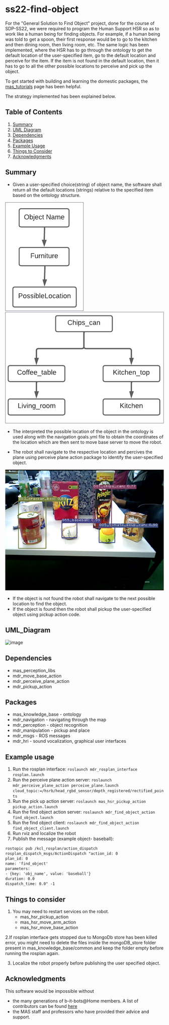 # ss22-find-object
For the "General Solution to Find Object" project, done for the course of SDP-SS22, we were required to program the Human Support HSR so as to work like a human being for finding objects. For example, if a human being was told to get a spoon, their first response would be to go to the kitchen and then dining room, then living room, etc. The same logic has been implemented, where the HSR has to go through the ontology to get the default location of the user-specified item, go to the default location and perceive for the item. If the item is not found in the  default location, then it has to go to all the other possible locations to perceive and pick up the object. 

To get started with building and learning the domestic packages, the [mas_tutorials](https://github.com/b-it-bots/mas_tutorials#mas_tutorials) page has been helpful.

The strategy implemented has been explained below.

## Table of Contents
1. [Summary](https://github.com/HBRS-SDP/ss22-find-object#summary)
2. [UML Diagram](https://github.com/HBRS-SDP/ss22-find-object#uml-diagram)
3. [Dependencies](https://github.com/HBRS-SDP/ss22-find-object#dependencies)
4. [Packages](https://github.com/HBRS-SDP/ss22-find-object#packages)
5. [Example Usage](https://github.com/HBRS-SDP/ss22-find-object#example-usage)
6. [Things to Consider](https://github.com/HBRS-SDP/ss22-find-object#things-to-consider)
7. [Acknowledgments](https://github.com/HBRS-SDP/ss22-find-object#acknowledgments)

## Summary
* Given a user-specified choice(string) of object name, the software shall return all the default locations (strings) relative to the specified item based on the ontology structure.

![image](https://github.com/HBRS-SDP/ss22-find-object/blob/main/images/ontology.png)
![image](https://github.com/HBRS-SDP/ss22-find-object/blob/main/images/ontology_final.png)

* The interpreted the possible location of the object in the ontology is used along with the navigation goals.yml file to obtain the coordinates of the location which are then sent to move base server to move the robot.

* The robot shall navigate to the respective location and percives the plane using perceive plane action package to identify the user-specified object.

![image](https://github.com/HBRS-SDP/ss22-find-object/blob/main/images/final_demo_objects.png)

* If the object is not found the robot shall navigate to the next possible location to find the object.
* If the object is found then the robot shall pickup the user-specified object using pickup action code.
## UML_Diagram
![image](https://github.com/HBRS-SDP/ss22-find-object/blob/main/images/output.svg)
## Dependencies
* mas_perception_libs
* mdr_move_base_action
* mdr_perceive_plane_action
* mdr_pickup_action
## Packages
* mas_knowledge_base - ontology
* mdr_navigation - navigating through the map
* mdr_perception - object recognition
* mdr_manipulation - pickup and place
* mdr_msgs - ROS messages 
* mdr_hri - sound vocalization, graphical user interfaces

## Example usage
1. Run the rosplan interface: ``` roslaunch mdr_rosplan_interface rosplan.launch ```
2. Run the perceive plane action server: ``` roslaunch mdr_perceive_plane_action perceive_plane.launch cloud_topic:=/hsrb/head_rgbd_sensor/depth_registered/rectified_points ```
3. Run the pick up action server: ``` roslaunch mas_hsr_pickup_action pickup_action.launch ```
4. Run the find object action server: ```roslaunch mdr_find_object_action find_object.launch```
5. Run the find object client: ``` roslaunch mdr_find_object_action find_object_client.launch ```
6. Run rviz and localize the robot
7. Publish the message (example object- baseball):
```  
rostopic pub /kcl_rosplan/action_dispatch rosplan_dispatch_msgs/ActionDispatch "action_id: 0
plan_id: 0
name: 'find_object'
parameters:
- {key: 'obj_name', value: 'baseball'}
duration: 0.0
dispatch_time: 0.0" -1
```

## Things to consider
1. You may need to restart services on the robot.
    * mas_hsr_pickup_action
    * mas_hsr_move_arm_action
    * mas_hsr_move_base_action

2.If rosplan interface gets stopped due to MongoDb store has been killed error, you might need to delete the files inside the mongoDB_store folder present in mas_knowledge_base/common and keep the folder empty before running the rosplan again.

3. Localize the robot properly before publishing the user specified object.

## Acknowledgments
This software would be impossible without

* the many generations of b-it-bots@Home members. A list of contributors can be found [here](https://github.com/b-it-bots/mas_domestic_robotics/graphs/contributors)
* the MAS staff and professors who have provided their advice and support.
